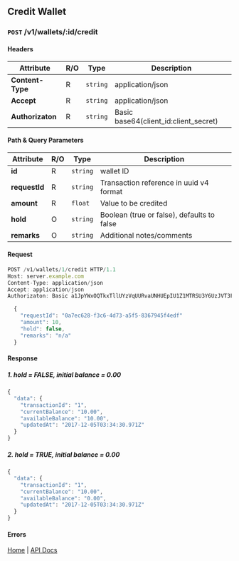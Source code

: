 ## **Credit Wallet**

### `POST` /v1/wallets/:id/credit
#### Headers
|Attribute  | R/O  | Type  | Description |
|---------  | ---  | ----  | ----------- |
| **Content-Type**  | R  |`string` | application/json |
| **Accept**  | R  |`string` | application/json |
| **Authorizaton**  | R  |`string` | Basic base64(client_id:client_secret) |

#### Path & Query Parameters
|Attribute  | R/O  | Type  | Description |
|---------  | ---  | ----  | ----------- |
| **id**  | R  |`string` | wallet ID |
| **requestId**  | R  |`string` | Transaction reference in uuid v4 format |
| **amount**  | R  |`float` | Value to be credited |
| **hold**  | O  |`string` | Boolean (true or false), defaults to false |
| **remarks**  | O  |`string` | Additional notes/comments |

#### Request
```javascript
POST /v1/wallets/1/credit HTTP/1.1
Host: server.example.com
Content-Type: application/json
Accept: application/json
Authorizaton: Basic a1JpYWxOQTkxTllUYzVqUURvaUNHUEpIU1Z1MTRSU3Y6UzJVT3FWckNzbUU3Mk9Scjh1UjFVV2NJck5UVmxzTnk=

  {
    "requestId": "0a7ec628-f3c6-4d73-a5f5-8367945f4edf"
    "amount": 10,
    "hold": false,
    "remarks": "n/a"
  }
```

#### Response
##### 1. hold = FALSE, initial balance = 0.00

```javascript
{  
  "data": {  
    "transactionId": "1",  
    "currentBalance": "10.00",
    "availableBalance": "10.00",
    "updatedAt": "2017-12-05T03:34:30.971Z"
  }  
}
```

##### 2. hold = TRUE, initial balance = 0.00
```javascript
{  
  "data": {
    "transactionId": "1",  
    "currentBalance": "10.00",
    "availableBalance": "0.00",
    "updatedAt": "2017-12-05T03:34:30.971Z"
  }  
}
```

#### Errors

[Home](../README.md) | [API Docs](/wiki/index.md)
